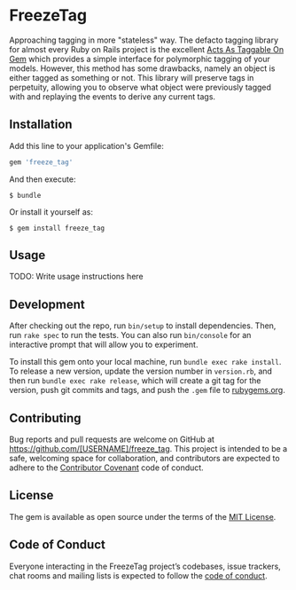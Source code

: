 # FreezeTag

Approaching tagging in more "stateless" way. The defacto tagging library for almost every Ruby on Rails project is the excellent [Acts As Taggable On Gem](https://github.com/mbleigh/acts-as-taggable-on) which provides a simple interface for polymorphic tagging of your models. However, this method has some drawbacks, namely an object is either tagged as something or not. This library will preserve tags in perpetuity, allowing you to observe what object were previously tagged with and replaying the events to derive any current tags.

## Installation

Add this line to your application's Gemfile:

```ruby
gem 'freeze_tag'
```

And then execute:

    $ bundle

Or install it yourself as:

    $ gem install freeze_tag

## Usage

TODO: Write usage instructions here

## Development

After checking out the repo, run `bin/setup` to install dependencies. Then, run `rake spec` to run the tests. You can also run `bin/console` for an interactive prompt that will allow you to experiment.

To install this gem onto your local machine, run `bundle exec rake install`. To release a new version, update the version number in `version.rb`, and then run `bundle exec rake release`, which will create a git tag for the version, push git commits and tags, and push the `.gem` file to [rubygems.org](https://rubygems.org).

## Contributing

Bug reports and pull requests are welcome on GitHub at https://github.com/[USERNAME]/freeze_tag. This project is intended to be a safe, welcoming space for collaboration, and contributors are expected to adhere to the [Contributor Covenant](http://contributor-covenant.org) code of conduct.

## License

The gem is available as open source under the terms of the [MIT License](https://opensource.org/licenses/MIT).

## Code of Conduct

Everyone interacting in the FreezeTag project’s codebases, issue trackers, chat rooms and mailing lists is expected to follow the [code of conduct](https://github.com/[USERNAME]/freeze_tag/blob/master/CODE_OF_CONDUCT.md).
